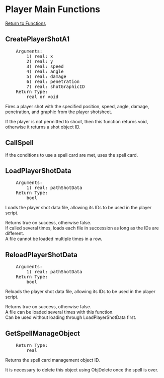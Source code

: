 ﻿# Player Main Functions

[Return to Functions](./docs.html)

## CreatePlayerShotA1
<pre>
    Arguments:
        1) real: x
        2) real: y
        3) real: speed
        4) real: angle
        5) real: damage
        6) real: penetration
        7) real: shotGraphicID
    Return Type:
        real or void
</pre>
Fires a player shot with the specified position, speed, angle, damage, penetration, and graphic from the player shotsheet.

If the player is not permitted to shoot, then this function returns void, otherwise it returns a shot object ID.

## CallSpell
If the conditions to use a spell card are met, uses the spell card.

## LoadPlayerShotData
<pre>
    Arguments:
        1) real: pathShotData
    Return Type:
        bool
</pre>
Loads the player shot data file, allowing its IDs to be used in the player script.

Returns true on success, otherwise false.\
If called several times, loads each file in succession as long as the IDs are different.\
A file cannot be loaded multiple times in a row.

## ReloadPlayerShotData
<pre>
    Arguments:
        1) real: pathShotData
    Return Type:
        bool
</pre>
Reloads the player shot data file, allowing its IDs to be used in the player script.

Returns true on success, otherwise false.\
A file can be loaded several times with this function.\
Can be used without loading through LoadPlayerShotData first.

## GetSpellManageObject
<pre>
    Return Type:
        real
</pre>
Returns the spell card management object ID.

It is necessary to delete this object using ObjDelete once the spell is over.